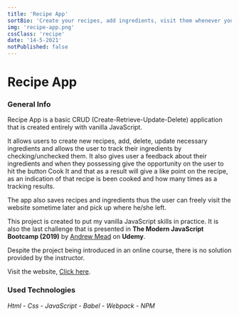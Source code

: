 ```yaml
---
title: 'Recipe App'
sortBio: 'Create your recipes, add ingredients, visit them whenever you need!'
img: 'recipe-app.png'
cssClass: 'recipe'
date: '14-5-2021'
notPublished: false
---
```


# Recipe App

### General Info

Recipe App is a basic CRUD (Create-Retrieve-Update-Delete) application that is created entirely with vanilla JavaScript.

It allows users to create new recipes, add, delete, update necessary ingredients and allows the user to track their ingredients by checking/unchecked them. It also gives user a feedback about their ingredients and when they possessing give the opportunity on the user to hit the button Cook It and that as a result will give a like point on the recipe, as an indication of that recipe is been cooked and how many times as a tracking results.

The app also saves recipes and ingredients thus the user can freely visit the website sometime later and pick up where he/she left.

This project is created to put my vanilla JavaScript skills in practice. It is also the last challenge that is presented in **The Modern JavaScript Bootcamp (2019)** by [Andrew Mead](https://mead.io/) on **Udemy**.

Despite the project being introduced in an online course, there is no solution provided by the instructor.

Visit the website, [Click here](http://recipe-app-vanjs.surge.sh/).

### Used Technologies

_Html - Css - JavaScript - Babel - Webpack - NPM_

